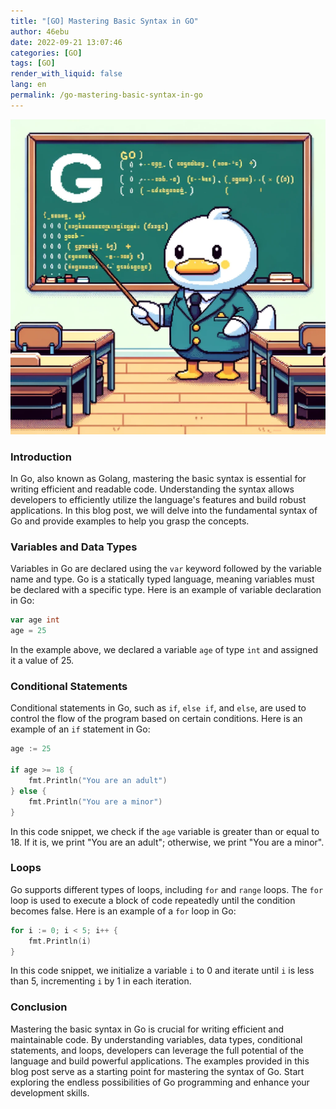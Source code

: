 ```yaml
---
title: "[GO] Mastering Basic Syntax in GO"
author: 46ebu
date: 2022-09-21 13:07:46 
categories: [GO]
tags: [GO]
render_with_liquid: false
lang: en
permalink: /go-mastering-basic-syntax-in-go
---
```


![Intro](/assets/img/post/go.png)
### Introduction
In Go, also known as Golang, mastering the basic syntax is essential for writing efficient and readable code. Understanding the syntax allows developers to efficiently utilize the language's features and build robust applications. In this blog post, we will delve into the fundamental syntax of Go and provide examples to help you grasp the concepts.

### Variables and Data Types
Variables in Go are declared using the `var` keyword followed by the variable name and type. Go is a statically typed language, meaning variables must be declared with a specific type. Here is an example of variable declaration in Go:
```go
var age int
age = 25
```
In the example above, we declared a variable `age` of type `int` and assigned it a value of 25.

### Conditional Statements
Conditional statements in Go, such as `if`, `else if`, and `else`, are used to control the flow of the program based on certain conditions. Here is an example of an `if` statement in Go:
```go
age := 25

if age >= 18 {
    fmt.Println("You are an adult")
} else {
    fmt.Println("You are a minor")
}
```
In this code snippet, we check if the `age` variable is greater than or equal to 18. If it is, we print "You are an adult"; otherwise, we print "You are a minor".

### Loops
Go supports different types of loops, including `for` and `range` loops. The `for` loop is used to execute a block of code repeatedly until the condition becomes false. Here is an example of a `for` loop in Go:
```go
for i := 0; i < 5; i++ {
    fmt.Println(i)
}
```
In this code snippet, we initialize a variable `i` to 0 and iterate until `i` is less than 5, incrementing `i` by 1 in each iteration.

### Conclusion
Mastering the basic syntax in Go is crucial for writing efficient and maintainable code. By understanding variables, data types, conditional statements, and loops, developers can leverage the full potential of the language and build powerful applications. The examples provided in this blog post serve as a starting point for mastering the syntax of Go. Start exploring the endless possibilities of Go programming and enhance your development skills.